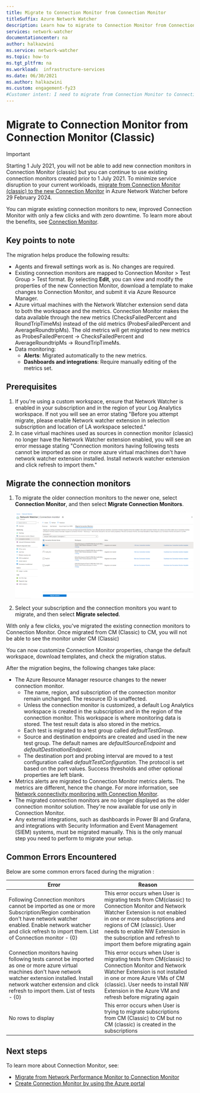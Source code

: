 ```yaml
---
title: Migrate to Connection Monitor from Connection Monitor
titleSuffix: Azure Network Watcher
description: Learn how to migrate to Connection Monitor from Connection Monitor.
services: network-watcher
documentationcenter: na
author: halkazwini
ms.service: network-watcher
ms.topic: how-to
ms.tgt_pltfrm: na
ms.workload:  infrastructure-services
ms.date: 06/30/2021
ms.author: halkazwini
ms.custom: engagement-fy23
#Customer intent: I need to migrate from Connection Monitor to Connection Monitor. 
---
```

# Migrate to Connection Monitor from Connection Monitor (Classic)

> [!IMPORTANT]
> Starting 1 July 2021, you will not be able to add new connection monitors in Connection Monitor (classic) but you can continue to use existing connection monitors created prior to 1 July 2021. To minimize service disruption to your current workloads, [migrate from Connection Monitor (classic) to the new Connection Monitor](migrate-to-connection-monitor-from-connection-monitor-classic.md)  in Azure Network Watcher before 29 February 2024.

You can migrate existing connection monitors to new, improved Connection Monitor with only a few clicks and with zero downtime. To learn more about the benefits, see [Connection Monitor](./connection-monitor-overview.md).

## Key points to note

The migration helps produce the following results:

* Agents and firewall settings work as is. No changes are required. 
* Existing connection monitors are mapped to Connection Monitor > Test Group > Test format. By selecting **Edit**, you can view and modify the properties of the new Connection Monitor, download a template to make changes to Connection Monitor, and submit it via Azure Resource Manager. 
* Azure virtual machines with the Network Watcher extension send data to both the workspace and the metrics. Connection Monitor makes the data available through the new metrics (ChecksFailedPercent and RoundTripTimeMs) instead of the old metrics (ProbesFailedPercent and AverageRoundtripMs). The old metrics will get migrated to new metrics as ProbesFailedPercent -> ChecksFailedPercent and AverageRoundtripMs -> RoundTripTimeMs.
* Data monitoring:
   * **Alerts**: Migrated automatically to the new metrics.
   * **Dashboards and integrations**: Require manually editing of the metrics set. 
	
## Prerequisites

1. If you're using a custom workspace, ensure that Network Watcher is enabled in your subscription and in the region of your Log Analytics workspace. If not you will see an error stating "Before you attempt migrate, please enable Network watcher extension in selection subscription and location of LA workspace selected."
1. In case virtual machines used as sources in  connection monitor (classic) no longer have the Network Watcher extension enabled, you will see an error message stating "Connection monitors having following tests cannot be imported as one or more azure virtual machines don't have network watcher extension installed. Install network watcher extension and click refresh to import them."



## Migrate the connection monitors

1. To migrate the older connection monitors to the newer one, select **Connection Monitor**, and then select **Migrate Connection Monitors**.

	![Screenshot showing the migration of connection monitors to Connection Monitor.](./media/connection-monitor-2-preview/migrate-cm-to-cm-preview.png)
	
1. Select your subscription and the connection monitors you want to migrate, and then select **Migrate selected**. 

With only a few clicks, you've migrated the existing connection monitors to Connection Monitor. Once migrated from CM (Classic) to CM, you will not be able to see the monitor under CM (Classic)

You can now customize Connection Monitor properties, change the default workspace, download templates, and check the migration status. 

After the migration begins, the following changes take place: 
* The Azure Resource Manager resource changes to the newer connection monitor.
	* The name, region, and subscription of the connection monitor remain unchanged. The resource ID is unaffected.
	* Unless the connection monitor is customized, a default Log Analytics workspace is created in the subscription and in the region of the connection monitor. This workspace is where monitoring data is stored. The test result data is also stored in the metrics.
	* Each test is migrated to a test group called *defaultTestGroup*.
	* Source and destination endpoints are created and used in the new test group. The default names are *defaultSourceEndpoint* and *defaultDestinationEndpoint*.
	* The destination port and probing interval are moved to a test configuration called *defaultTestConfiguration*. The protocol is set based on the port values. Success thresholds and other optional properties are left blank.
* Metrics alerts are migrated to Connection Monitor metrics alerts. The metrics are different, hence the change. For more information, see [Network connectivity monitoring with Connection Monitor](./connection-monitor-overview.md#metrics-in-azure-monitor).
* The migrated connection monitors are no longer displayed as the older connection monitor solution. They're now available for use only in Connection Monitor.
* Any external integrations, such as dashboards in Power BI and Grafana, and integrations with Security Information and Event Management (SIEM) systems, must be migrated manually. This is the only manual step you need to perform to migrate your setup.

## Common Errors Encountered

Below are some common errors faced during the migration : 

| Error  |    Reason   |
|---|---|
|Following Connection monitors cannot be imported as one or more Subscription/Region combination don't have network watcher enabled. Enable network watcher and click refresh to import them. List of Connection monitor - {0}   |  This error occurs when User is migrating tests from CM(classic) to Connection Monitor and Network Watcher Extension is not enabled in one or more subscriptions and regions of CM (classic). User needs to enable NW Extension in the subscription and refresh to import them before migrating again   |
|Connection monitors having following tests cannot be imported as one or more azure virtual machines don't have network watcher extension installed. Install network watcher extension and click refresh to import them. List of tests - {0} |    This error occurs when User is migrating tests from CM(classic) to Connection Monitor and Network Watcher Extension is not installed in one or more Azure VMs of CM (classic). User needs to install NW Extension in the Azure VM and refresh before migrating again |
|No rows to display   |  This error occurs when User is trying to migrate subscriptions from CM (Classic) to CM but no CM (classic) is created in the subscriptions |

## Next steps

To learn more about Connection Monitor, see:
* [Migrate from Network Performance Monitor to Connection Monitor](./migrate-to-connection-monitor-from-network-performance-monitor.md)
* [Create Connection Monitor by using the Azure portal](./connection-monitor-create-using-portal.md)


	
 
	
